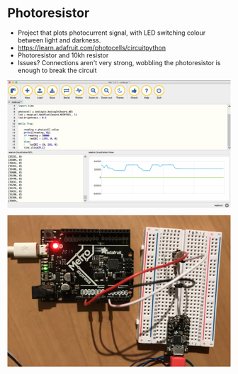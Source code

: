 # Photoresistor

* Project that plots photocurrent signal, with LED switching colour between light and darkness.
* https://learn.adafruit.com/photocells/circuitpython
* Photoresistor and 10kh resistor
* Issues? Connections aren't very strong, wobbling the photoresistor is enough to break the circuit

<p align="center">
<img src="https://github.com/robmarkcole/circuitpython-projects/blob/master/photoresistor/mu_photoresistor.png" width="800">
</p>

<p align="center">
<img src="https://github.com/robmarkcole/circuitpython-projects/blob/master/photoresistor/setup_photoresistor.png" width="800">
</p>
